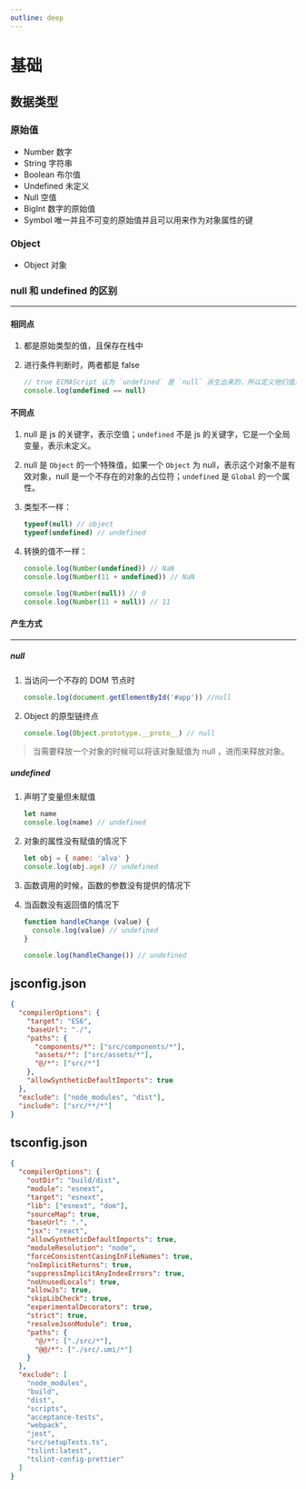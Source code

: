```yaml
---
outline: deep
---
```


# 基础

## 数据类型

### 原始值

- Number 数字
- String 字符串
- Boolean 布尔值
- Undefined 未定义
- Null 空值
- BigInt 数字的原始值
- Symbol 唯一并且不可变的原始值并且可以用来作为对象属性的键

### Object

- Object 对象

### null 和 undefined 的区别

---

#### 相同点

1. 都是原始类型的值，且保存在栈中
2. 进行条件判断时，两者都是 false

    ```js
    // true ECMAScript 认为 `undefined` 是 `null` 派生出来的，所以定义他们值是相同的
    console.log(undefined == null)
    ```

#### 不同点

1. null 是 js 的关键字，表示空值；`undefined` 不是 js 的关键字，它是一个全局变量，表示未定义。
2. null 是 `Object` 的一个特殊值，如果一个 `Object` 为 null，表示这个对象不是有效对象，null 是一个不存在的对象的占位符；`undefined` 是 `Global` 的一个属性。
3. 类型不一样：

    ```js
    typeof(null) // object
    typeof(undefined) // undefined
    ```

4. 转换的值不一样：

    ```js
    console.log(Number(undefined)) // NaN
    console.log(Number(11 + undefined)) // NaN

    console.log(Number(null)) // 0
    console.log(Number(11 + null)) // 11
    ```

#### 产生方式

---

##### null

1. 当访问一个不存的 DOM 节点时

    ```js
    console.log(document.getElementById('#app')) //null
    ```

2. Object 的原型链终点

    ```js
    console.log(Object.prototype.__proto__) // null
    ```

> 当需要释放一个对象的时候可以将该对象赋值为 null ，进而来释放对象。

##### undefined

1. 声明了变量但未赋值

    ```js
    let name
    console.log(name) // undefined
    ```

2. 对象的属性没有赋值的情况下

    ```js
    let obj = { name: 'alva' }
    console.log(obj.age) // undefined
    ```

3. 函数调用的时候，函数的参数没有提供的情况下

4. 当函数没有返回值的情况下

    ```js
    function handleChange (value) {
      console.log(value) // undefined
    }

    console.log(handleChange()) // undefined
    ```

## jsconfig.json

```json
{
  "compilerOptions": {
    "target": "ES6",
    "baseUrl": "./",
    "paths": {
      "components/*": ["src/components/*"],
      "assets/*": ["src/assets/*"],
      "@/*": ["src/*"]
    },
    "allowSyntheticDefaultImports": true
  },
  "exclude": ["node_modules", "dist"],
  "include": ["src/**/*"]
}
```

## tsconfig.json

```json
{
  "compilerOptions": {
    "outDir": "build/dist",
    "module": "esnext",
    "target": "esnext",
    "lib": ["esnext", "dom"],
    "sourceMap": true,
    "baseUrl": ".",
    "jsx": "react",
    "allowSyntheticDefaultImports": true,
    "moduleResolution": "node",
    "forceConsistentCasingInFileNames": true,
    "noImplicitReturns": true,
    "suppressImplicitAnyIndexErrors": true,
    "noUnusedLocals": true,
    "allowJs": true,
    "skipLibCheck": true,
    "experimentalDecorators": true,
    "strict": true,
    "resolveJsonModule": true,
    "paths": {
      "@/*": ["./src/*"],
      "@@/*": ["./src/.umi/*"]
    }
  },
  "exclude": [
    "node_modules",
    "build",
    "dist",
    "scripts",
    "acceptance-tests",
    "webpack",
    "jest",
    "src/setupTests.ts",
    "tslint:latest",
    "tslint-config-prettier"
  ]
}
```
